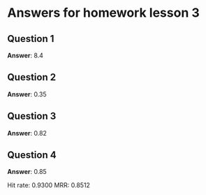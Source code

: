 # Answers for homework lesson 3

## Question 1

**Answer**: 8.4

## Question 2

**Answer**: 0.35

## Question 3

**Answer**: 0.82

## Question 4

**Answer**: 
0.85

Hit rate: 0.9300
MRR: 0.8512
